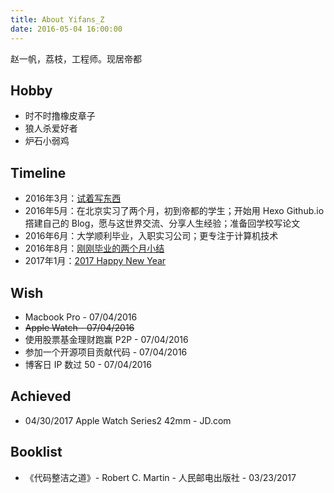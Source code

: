 ```yaml
---
title: About Yifans_Z
date: 2016-05-04 16:00:00
---
```

赵一帆，荔枝，工程师。现居帝都

## Hobby
- 时不时撸橡皮章子
- 狼人杀爱好者
- 炉石小弱鸡

## Timeline
- 2016年3月：[试着写东西](/2016/03/18/try-to-write-something/)
- 2016年5月：在北京实习了两个月，初到帝都的学生；开始用 Hexo Github.io 撘建自己的 Blog，愿与这世界交流、分享人生经验；准备回学校写论文
- 2016年6月：大学顺利毕业，入职实习公司；更专注于计算机技术
- 2016年8月：[刚刚毕业的两个月小结](/2016/08/31/20160601-20160831-report/)
- 2017年1月：[2017 Happy New Year](/2017/01/04/2017-happy-new-year/)

## Wish
- Macbook Pro - 07/04/2016
- ~~Apple Watch - 07/04/2016~~
- 使用股票基金理财跑赢 P2P - 07/04/2016
- 参加一个开源项目贡献代码 - 07/04/2016
- 博客日 IP 数过 50 - 07/04/2016

## Achieved
- 04/30/2017 Apple Watch Series2 42mm - JD.com

## Booklist
- 《代码整洁之道》- Robert C. Martin - 人民邮电出版社 - 03/23/2017
